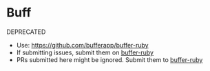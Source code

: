 # Buff

DEPRECATED

* Use: https://github.com/bufferapp/buffer-ruby
* If submitting issues, submit them on [buffer-ruby](https://github.com/bufferapp/buffer-ruby)
* PRs submitted here might be ignored. Submit them to [buffer-ruby](https://github.com/bufferapp/buffer-ruby)
